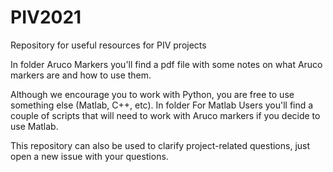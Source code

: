 # PIV2021
Repository for useful resources for PIV projects 

In folder Aruco Markers you'll find a pdf file with some notes on what Aruco markers are and how to use them.

Although we encourage you to work with Python, you are free to use something else (Matlab, C++, etc). In folder For Matlab Users you'll find a couple of scripts that will need to work with Aruco markers if you decide to use Matlab.

This repository can also be used to clarify project-related questions, just open a new issue with your questions. 

